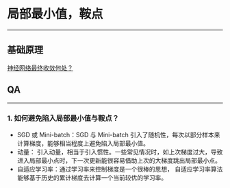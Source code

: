 # 局部最小值，鞍点

---

## 基础原理

[神经网络最终收敛何处？](<https://zhuanlan.zhihu.com/p/48737640>)



## QA

---

### 1. 如何避免陷入局部最小值与鞍点？

- SGD 或 Mini-batch：SGD 与 Mini-batch 引入了随机性，每次以部分样本来计算梯度，能够相当程度上避免陷入局部最小值。
- 动量： 引入动量，相当于引入惯性。一些常见情况时，如上次梯度过大，导致进入局部最小点时，下一次更新能很容易借助上次的大梯度跳出局部最小点。
- 自适应学习率：通过学习率来控制梯度是一个很棒的思想， 自适应学习率算法能够基于历史的累计梯度去计算一个当前较优的学习率。

